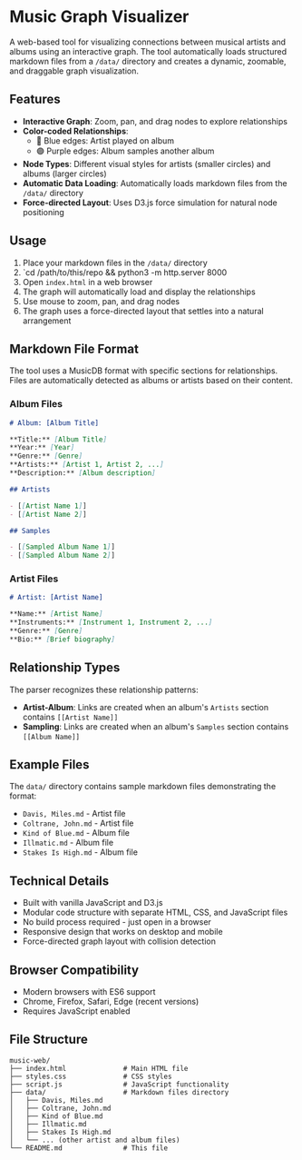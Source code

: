 # Music Graph Visualizer

A web-based tool for visualizing connections between musical artists and albums using an interactive graph. The tool automatically loads structured markdown files from a `/data/` directory and creates a dynamic, zoomable, and draggable graph visualization.

## Features

- **Interactive Graph**: Zoom, pan, and drag nodes to explore relationships
- **Color-coded Relationships**:
  - 🔵 Blue edges: Artist played on album
  - 🟣 Purple edges: Album samples another album
- **Node Types**: Different visual styles for artists (smaller circles) and albums (larger circles)
- **Automatic Data Loading**: Automatically loads markdown files from the `/data/` directory
- **Force-directed Layout**: Uses D3.js force simulation for natural node positioning

## Usage

1. Place your markdown files in the `/data/` directory
2. `cd /path/to/this/repo && python3 -m http.server 8000
3. Open `index.html` in a web browser
4. The graph will automatically load and display the relationships
5. Use mouse to zoom, pan, and drag nodes
6. The graph uses a force-directed layout that settles into a natural arrangement

## Markdown File Format

The tool uses a MusicDB format with specific sections for relationships. Files are automatically detected as albums or artists based on their content.

### Album Files
```markdown
# Album: [Album Title]

**Title:** [Album Title]
**Year:** [Year]
**Genre:** [Genre]
**Artists:** [Artist 1, Artist 2, ...]
**Description:** [Album description]

## Artists

- [[Artist Name 1]]
- [[Artist Name 2]]

## Samples

- [[Sampled Album Name 1]]
- [[Sampled Album Name 2]]
```

### Artist Files
```markdown
# Artist: [Artist Name]

**Name:** [Artist Name]
**Instruments:** [Instrument 1, Instrument 2, ...]
**Genre:** [Genre]
**Bio:** [Brief biography]
```

## Relationship Types

The parser recognizes these relationship patterns:

- **Artist-Album**: Links are created when an album's `Artists` section contains `[[Artist Name]]`
- **Sampling**: Links are created when an album's `Samples` section contains `[[Album Name]]`

## Example Files

The `data/` directory contains sample markdown files demonstrating the format:
- `Davis, Miles.md` - Artist file
- `Coltrane, John.md` - Artist file
- `Kind of Blue.md` - Album file
- `Illmatic.md` - Album file
- `Stakes Is High.md` - Album file

## Technical Details

- Built with vanilla JavaScript and D3.js
- Modular code structure with separate HTML, CSS, and JavaScript files
- No build process required - just open in a browser
- Responsive design that works on desktop and mobile
- Force-directed graph layout with collision detection

## Browser Compatibility

- Modern browsers with ES6 support
- Chrome, Firefox, Safari, Edge (recent versions)
- Requires JavaScript enabled

## File Structure

```
music-web/
├── index.html              # Main HTML file
├── styles.css              # CSS styles
├── script.js               # JavaScript functionality
├── data/                   # Markdown files directory
│   ├── Davis, Miles.md
│   ├── Coltrane, John.md
│   ├── Kind of Blue.md
│   ├── Illmatic.md
│   ├── Stakes Is High.md
│   └── ... (other artist and album files)
└── README.md               # This file
```
